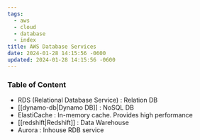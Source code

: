 ```yaml
---
tags:
  - aws
  - cloud
  - database
  - index
title: AWS Database Services
date: 2024-01-28 14:15:56 -0600
updated: 2024-01-28 14:15:56 -0600
---
```


### Table of Content

* RDS (Relational Database Service) : Relation DB  
* [[dynamo-db|Dynamo DB]] : NoSQL DB  
* ElastiCache : In-memory cache. Provides high performance  
* [[redshift|Redshift]] : Data Warehouse  
* Aurora : Inhouse RDB service
